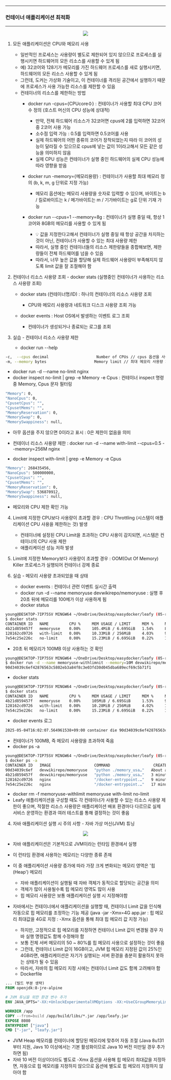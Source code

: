 -----
### 컨테이너 애플리케이션 최적화
-----
<div align="center">
<img src="https://github.com/user-attachments/assets/44e1540a-7ced-428c-a3ad-0912d23e2e5a">
</div>

1. 모든 애플리케이션은 CPU와 메모리 사용
   - 일반적인 프로세스는 사용량이 별도로 제한되어 있지 않으므로 프로세스를 실행시키면 하드웨어의 모든 리소스를 사용할 수 있게 됨
   - 예) 32코어와 128기가 메모리를 가진 하드웨어 프로세스를 새로 실행시키면, 하드웨어의 모든 리소스 사용할 수 있게 됨
   - 그런데, 도커는 가상화 기술이고, 이 컨테이너를 격리된 공간에서 실행하기 때문에 프로세스가 사용 가능한 리소스를 제한할 수 있음
   - 컨테이너의 리소스를 제한하는 방법
     + docker run -cpus={CPUcore수} : 컨테이너가 사용할 최대 CPU 코어 수 정의 (호스트 머신의 CPU 성능에 상대적)
       * 만약, 전체 하드웨어 리소스가 32코어면 cpus에 2를 입력하면 32코어 중 2코어 사용 가능
       * 소수점 입력 가능 : 0.5를 입력하면 0.5코어를 사용
       * 실제 하드웨어의 어떤 종류의 코어가 장착되었는지 따라 이 코어의 성능이 달라질 수 있으므로 cpus에 넣는 값이 1이라고해서 모든 같은 성능을 의미하지 않음
       * 실제 CPU 성능은 컨테이너가 실행 중인 하드웨어의 실제 CPU 성능에 따라 영향을 받음
         
     + docker run -memory={메모리용량}  : 컨테이너가 사용할 최대 메모리 정의 (b, k, m, g 단위로 지정 가능)
       * 메모리 옵션에는 메모리 사용량을 숫자로 입력할 수 있으며, 바이트는 b / 킬로바이트는 k / 메가바이트는 m / 기가바이트는 g로 단위 기재 가능

     + docker run --cpus=1 --memory=8g : 컨테이너가 실행 중일 때, 항상 1코어와 8GB의 메모리를 사용할 수 있게 됨
       * 💡 값을 지정한다고해서 컨테이너가 실행 중일 때 항상 공간을 차지하는 것이 아닌, 컨테이너가 사용할 수 있는 최대 사용량 제한
       * 따라서, 실행 중인 컨테이너들의 리소스 제한량들을 종합해보면, 제한량들이 전체 하드웨어를 넘을 수 있음
       * 따라서, 너무 높은 값을 할당해 실제 하드웨어 사용량이 부족해지지 않도록 limit 값을 잘 조절해야 함


2. 컨테이너 리소스 사용량 조회 - docker stats (실행중인 컨테이너가 사용하는 리소스 사용량 조회)
   - docker stats (컨테이너명/ID) : 하나의 컨테이너의 리소스 사용량 조회
     + CPU와 메모리 사용량과 네트워크 디스크 사용량 조회 가능
   
   - docker events : Host OS에서 발생하는 이벤트 로그 조회
     + 컨테이너가 생성되거나 종료되는 로그를 조회

3. 실습 - 컨테이너 리소스 사용량 제한
   - docker run --help
```bash
-c,  --cpus decimal                     Number of CPUs // cpus 옵션을 사용해 사용할 수 있는 CPU 개수 제한 가능
-m, --memory bytes                     Memory limit // 최대 메모리 사용량 지정 가능 (단위 지정하지 않으면, 기본값은 byte)
```

  - docker run -d --name no-limit nginx
  - docker inspect no-limit | grep -e Memory -e Cpus : 컨테이너 inspect 명령 중 Memory, Cpus 문자 필터링
```bash
"Memory": 0,
"NanoCpus": 0,
"CpusetCpus": "",
"CpusetMems": "",
"MemoryReservation": 0,
"MemorySwap": 0,
"MemorySwappiness": null,
```
  - 아무 옵션을 주지 않으면 0이라고 표시 : 0은 제한이 없음을 의미

  - 컨테이너 리소스 사용량 제한 : docker run -d --name with-limit --cpus=0.5 --memory=256M nginx
  - docker inspect with-limit | grep -e Memory -e Cpus
```bash
"Memory": 268435456,
"NanoCpus": 500000000,
"CpusetCpus": "",
"CpusetMems": "",
"MemoryReservation": 0,
"MemorySwap": 536870912,
"MemorySwappiness": null,
```
   - 메모리와 CPU 제한 확인 가능

4. Limit에 지정한 CPU보다 사용량이 초과할 경우 : CPU Throttling (시스템이 애플리케이션 CPU 사용을 제한하는 것) 발생
   - 컨테이너에 설정된 CPU Limit을 초과하는 CPU 사용이 감지되면, 시스템은 컨테이너의 CPU 사용 제한
   - 애플리케이션 성능 저하 발생

5. Limit에 지정한 Memory보다 사용량이 초과할 경우 : OOM(Out Of Memory) Killer 프로세스가 실행되어 컨테이너 강제 종료

7. 실습 - 메모리 사용량 초과되었을 때 상태
   - docker events : 컨테이너 관련 이벤트 실시간 출력
   - docker run -d --name memoryuse devwikirepo/memoryuse : 실행 후 20초 뒤에 메모리를 100메가 이상 사용하게 됨
   - docker status
```bash
young@DESKTOP-7IP75SV MINGW64 ~/OneDrive/Desktop/easydocker/leafy (05-redundancy)
$ docker stats
CONTAINER ID   NAME         CPU %     MEM USAGE / LIMIT     MEM %     NET I/O      BLOCK I/O   PIDS
4b21d859457f   memoryuse    0.00%     105.4MiB / 6.695GiB   1.54%     872B / 126B     0B / 0B     1
128162cd9726   with-limit   0.00%     10.33MiB / 256MiB     4.03%     998B / 126B     0B / 0B     13
7e54c25e226c   no-limit     0.00%     15.23MiB / 6.695GiB   0.22%     1.42kB / 126B   0B / 0B     13
```
  - 20초 뒤 메모리가 100MB 이상 사용하는 것 확인
```bash
young@DESKTOP-7IP75SV MINGW64 ~/OneDrive/Desktop/easydocker/leafy (05-redundancy)
$ docker run -d --name memoryuse-withlimnit --memory=10M devwikirepo/memoryuse
90d34039c6ef42876563c5802eb3a84f8c3e03fd30d045dba689ecf69c5b71f1
```
  - docker stats
```bash
young@DESKTOP-7IP75SV MINGW64 ~/OneDrive/Desktop/easydocker/leafy (05-redundancy)
$ docker stats
CONTAINER ID   NAME         CPU %     MEM USAGE / LIMIT     MEM %     NET I/O      BLOCK I/O   PIDS
4b21d859457f   memoryuse    0.00%     105MiB / 6.695GiB     1.53%     998B / 126B     0B / 0B     1
128162cd9726   with-limit   0.00%     10.28MiB / 256MiB     4.02%     1.12kB / 126B   0B / 0B     13
7e54c25e226c   no-limit     0.00%     15.23MiB / 6.695GiB   0.22%     1.55kB / 126B   0B / 0B     13
```

  - docker events 로그
```bash
2025-05-04T16:02:07.564961538+09:00 container die 90d34039c6ef42876563c5802eb3a84f8c3e03fd30d045dba689ecf69c5b71f1 (execDuration=20, exitCode=137, image=devwikirepo/memoryuse, name=memoryuse-withlimnit)
```
  - 컨테이너가 100MB, 즉 메모리 사용량을 초과하여 죽음
  - docker ps -a
```bash
young@DESKTOP-7IP75SV MINGW64 ~/OneDrive/Desktop/easydocker/leafy (05-redundancy)
$ docker ps -a
CONTAINER ID   IMAGE                   COMMAND                   CREATED      STATUS                            PORTS     NAMES
90d34039c6ef   devwikirepo/memoryuse   "python ./memory_usa…"   About a minute ago   Exited (137) About a minute ago             memoryuse-withlimnit
4b21d859457f   devwikirepo/memoryuse   "python ./memory_usa…"   3 minutes ago      Up 3 minutes                                memoryuse
128162cd9726   nginx                   "/docker-entrypoint.…"   9 minutes ago      Up 9 minutes                      80/tcp    with-limit
7e54c25e226c   nginx                   "/docker-entrypoint.…"   17 minutes ago      Up 17 minutes                     80/tcp    no-limit
```


  - docker rm -f memoryuse-withlimit memoryuse with-limit no-limit
  - Leafy 애플리케이션을 구성할 때도 각 컨테이너가 사용할 수 있는 리소스 사용량 제한이 좋으며, 적절한 리소스 사용량은 애플리케이션 배포 환경마다 다르므로 실제 서비스 운영하는 환경과 여러 테스트를 통해 결정하는 것이 좋음

4. 자바 애플리케이션 실행 시 주의 사항 - 자바 가상 머신(JVM) 튜닝
<div align="center">
<img src="https://github.com/user-attachments/assets/abab0296-af56-46ac-aa8e-783583733106">
</div>

   - 자바 애플리케이션은 기본적으로 JVM이라는 런타임 환경에서 실행
   - 이 런타임 환경에 사용하는 메모리는 다양한 종류 존재
   - 이 중 애플리케이션 사용량 증가에 따라 가장 크게 변화되는 메모리 영역은 '힙(Heap') 메모리
     + 자바 애플리케이션이 실행될 때 자바 객체가 동적으로 할당되는 공간을 의미
     + 객체가 많이 사용될수록 힙 메모리 영역도 많이 사용
     + 힙 메모리 사용량은 보통 애플리케이션 실행 시 지정해야함

  - 자바에서는 컨테이너에서 애플리케이션을 실행할 때, 컨테이너 Limit 값을 인식해 자동으로 힙 메모리를 조정하는 기능 제공 (java -jar -Xmx=4G app.jar : 힙 메모리 최대값을 4G로 지정 : -Xmx 옵션을 통해 최대 힙 메모리 값 지정 가능)
    + 하지만, 고정적으로 힙 메모리를 지정하면 컨테이너 Limit 값이 변경될 경우 자바 실행 명령값도 함께 수정해야 함
     + 보통 전체 서버 메모리의 50 ~ 80%를 힙 메모리 사용으로 설정하는 것이 좋음
    + 그런데, 컨테이너 Limit 값이 16GB이고, JVM 힙 메모리 지정된 값이 25%인 4GB라면, 애플리케이션은 자기가 실행되는 서버 환경을 충분히 활용하지 못하는 상태가 될 수 있음
    + 따라서, 자바의 힙 메모리 지정 시에는 컨테이너 Limit 값도 함께 고려해야 함
    + Dockerfile
```dockerfile
... (빌드 부분 생략)
FROM openjdk:8-jre-alpine

# JVM 튜닝을 위한 환경 변수 추가
ENV JAVA_OPTS="-XX:+UnlockExperimentalVMOptions -XX:+UseCGroupMemoryLimitForHeap"

WORKDIR /app
COPY --from=build /app/build/libs/*.jar /app/leafy.jar
EXPOSE 8080
ENTRYPOINT ["java"]
CMD ["-jar", "leafy.jar"]
````
  - JVM Heap 메모리를 컨테이너에 할당된 메모리에 맞추어 자동 조절 (Java 8u131부터 지원, Javs 10 이상에서는 기본 활성화이므로 Java 10 버전 미만일 경우 추가하면 됨)
  - 자바 10 버전 이상이더라도 별도로 -Xmx 옵션을 사용해 힙 메모리 최대값을 지정하면, 자동으로 힙 메모리를 지정하지 않으므로 옵션에 별도로 힙 메모리 지정하지 않아야 함
